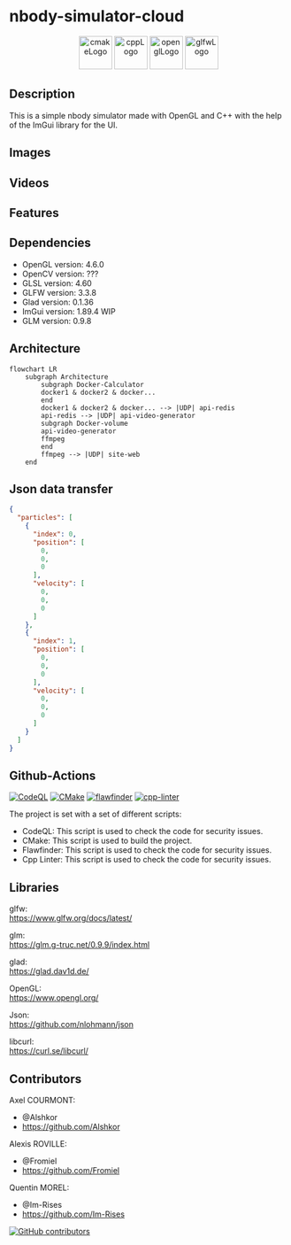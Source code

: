 # nbody-simulator-cloud

<p align="center">
      <img src="https://user-images.githubusercontent.com/59691442/183268126-b3d19e66-8f2d-463a-805e-ae6ef7cc6c01.png" alt="cmakeLogo" style="height:60px;"/>
      <img src="https://img.shields.io/badge/C%2B%2B-00599C?style=for-the-badge&logo=c%2B%2B&logoColor=white" alt="cppLogo" style="height:60px;"/>
      <img src="https://img.shields.io/badge/OpenGL-FFFFFF?style=for-the-badge&logo=opengl" alt="openglLogo" style="height:60px;"/>
      <img src="https://user-images.githubusercontent.com/59691442/190315147-ec9dc33f-0090-4f0d-98ab-514eb1463e01.png" alt="glfwLogo" style="height:60px;"/>
</p>

## Description

This is a simple nbody simulator made with OpenGL and C++ with the help of the ImGui library for the UI.

## Images

## Videos

## Features

## Dependencies

- OpenGL version: 4.6.0
- OpenCV version: ???
- GLSL version: 4.60
- GLFW version: 3.3.8
- Glad version: 0.1.36
- ImGui version: 1.89.4 WIP
- GLM version: 0.9.8

## Architecture

```mermaid
flowchart LR
    subgraph Architecture
        subgraph Docker-Calculator
        docker1 & docker2 & docker...
        end
        docker1 & docker2 & docker... --> |UDP| api-redis
        api-redis --> |UDP| api-video-generator
        subgraph Docker-volume
        api-video-generator
        ffmpeg 
        end
        ffmpeg --> |UDP| site-web
    end
```

## Json data transfer

```json
{
  "particles": [
    {
      "index": 0,
      "position": [
        0,
        0,
        0
      ],
      "velocity": [
        0,
        0,
        0
      ]
    },
    {
      "index": 1,
      "position": [
        0,
        0,
        0
      ],
      "velocity": [
        0,
        0,
        0
      ]
    }
  ]
}
```

## Github-Actions

[![CodeQL](https://github.com/Im-Rises/NBodySimulator/actions/workflows/codeql.yml/badge.svg?branch=main)](https://github.com/Im-Rises/NBodySimulator/actions/workflows/codeql.yml)
[![CMake](https://github.com/Im-Rises/NBodySimulator/actions/workflows/cmake.yml/badge.svg?branch=main)](https://github.com/Im-Rises/NBodySimulator/actions/workflows/cmake.yml)
[![flawfinder](https://github.com/Im-Rises/NBodySimulator/actions/workflows/flawfinder.yml/badge.svg?branch=main)](https://github.com/Im-Rises/NBodySimulator/actions/workflows/flawfinder.yml)
[![cpp-linter](https://github.com/Im-Rises/NBodySimulator/actions/workflows/cpp-linter.yml/badge.svg?branch=main)](https://github.com/Im-Rises/NBodySimulator/actions/workflows/cpp-linter.yml)

The project is set with a set of different scripts:

- CodeQL: This script is used to check the code for security issues.
- CMake: This script is used to build the project.
- Flawfinder: This script is used to check the code for security issues.
- Cpp Linter: This script is used to check the code for security issues.

## Libraries

glfw:  
<https://www.glfw.org/docs/latest/>

glm:  
<https://glm.g-truc.net/0.9.9/index.html>

glad:  
<https://glad.dav1d.de/>

OpenGL:  
<https://www.opengl.org/>

Json:  
<https://github.com/nlohmann/json>

libcurl:  
<https://curl.se/libcurl/>

## Contributors

Axel COURMONT:

- @Alshkor
- <https://github.com/Alshkor>

Alexis ROVILLE:

- @Fromiel
- <https://github.com/Fromiel>

Quentin MOREL:

- @Im-Rises
- <https://github.com/Im-Rises>

[![GitHub contributors](https://contrib.rocks/image?repo=Im-Rises/NBodySimulator)](https://github.com/Im-Rises/NBodySimulator/graphs/contributors)
